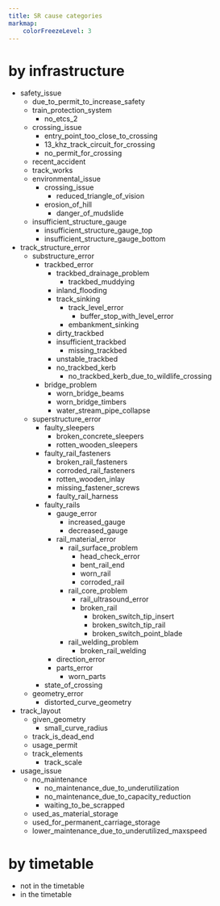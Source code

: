 ```yaml
---
title: SR cause categories
markmap:
    colorFreezeLevel: 3
---
```


# by infrastructure

- safety_issue
    - due_to_permit_to_increase_safety
    - train_protection_system
        - no_etcs_2
    - crossing_issue
        - entry_point_too_close_to_crossing
        - 13_khz_track_circuit_for_crossing
        - no_permit_for_crossing
    - recent_accident
    - track_works
    - environmental_issue
        - crossing_issue
            - reduced_triangle_of_vision
        - erosion_of_hill
            - danger_of_mudslide
    - insufficient_structure_gauge
        - insufficient_structure_gauge_top
        - insufficient_structure_gauge_bottom
- track_structure_error
    - substructure_error
        - trackbed_error
            - trackbed_drainage_problem
                - trackbed_muddying
            - inland_flooding
            - track_sinking
                - track_level_error
                    - buffer_stop_with_level_error
                - embankment_sinking
            - dirty_trackbed
            - insufficient_trackbed
                - missing_trackbed
            - unstable_trackbed
            - no_trackbed_kerb
                - no_trackbed_kerb_due_to_wildlife_crossing
        - bridge_problem
            - worn_bridge_beams
            - worn_bridge_timbers
            - water_stream_pipe_collapse
    - superstructure_error
        - faulty_sleepers
            - broken_concrete_sleepers
            - rotten_wooden_sleepers
        - faulty_rail_fasteners
            - broken_rail_fasteners
            - corroded_rail_fasteners
            - rotten_wooden_inlay
            - missing_fastener_screws
            - faulty_rail_harness
        - faulty_rails
            - gauge_error
                - increased_gauge
                - decreased_gauge
            - rail_material_error
                - rail_surface_problem
                    - head_check_error
                    - bent_rail_end
                    - worn_rail
                    - corroded_rail
                - rail_core_problem
                    - rail_ultrasound_error
                    - broken_rail
                        - broken_switch_tip_insert
                        - broken_switch_tip_rail
                        - broken_switch_point_blade
                - rail_welding_problem
                    - broken_rail_welding
            - direction_error
            - parts_error
                - worn_parts
        - state_of_crossing
    - geometry_error
        - distorted_curve_geometry
- track_layout
    - given_geometry
        - small_curve_radius
    - track_is_dead_end
    - usage_permit
    - track_elements
        - track_scale
- usage_issue
    - no_maintenance
        - no_maintenance_due_to_underutilization
        - no_maintenance_due_to_capacity_reduction
        - waiting_to_be_scrapped
    - used_as_material_storage
    - used_for_permanent_carriage_storage
    - lower_maintenance_due_to_underutilized_maxspeed


# by timetable

- not in the timetable
- in the timetable
